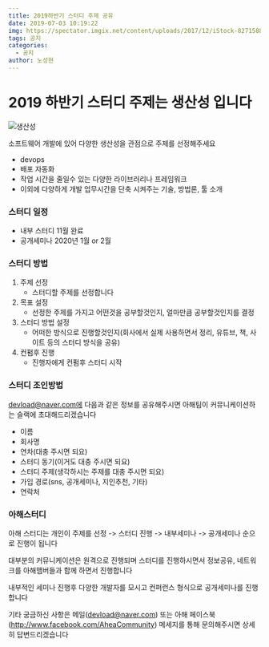 ```yaml
---
title: 2019하반기 스터디 주제 공유
date: 2019-07-03 10:19:22
img: https://spectator.imgix.net/content/uploads/2017/12/iStock-827158860.jpg?auto=compress,enhance,format&crop=faces,entropy,edges&fit=crop&w=820&h=550
tags: 공지
categories:
  - 공지
author: 노성현
---
```


# 2019 하반기 스터디 주제는 생산성 입니다

![생산성](https://spectator.imgix.net/content/uploads/2017/12/iStock-827158860.jpg?auto=compress,enhance,format&crop=faces,entropy,edges&fit=crop&w=820&h=550)

소프트웨어 개발에 있어 다양한 생산성을 관점으로 주제를 선정해주세요
 - devops
 - 배포 자동화
 - 작업 시간을 줄일수 있는 다양한 라이브러리나 프레임워크
 - 이외에 다양하게 개발 업무시간을 단축 시켜주는 기술, 방법론, 툴 소개
 
 
### 스터디 일정
 - 내부 스터디 11월 완료
 - 공개세미나 2020년 1월 or 2월
 
 ### 스터디 방법
1. 주제 선정
    - 스터디할 주제를 선정합니다
2. 목표 설정
    - 선정한 주제를 가지고 어떤것을 공부할것인지, 얼마만큼 공부할것인지를 결정
3. 스터디 방법 설정
    - 어떠한 방식으로 진행할것인지(회사에서 실제 사용하면서 정리, 유튜브, 책, 사이트 등의 스터디 방식을 공유)
4. 컨펌후 진행
    - 진행자에게 컨펌후 스터디 시작
    
### 스터디 조인방법
devload@naver.com에 다음과 같은 정보를 공유해주시면 아해팀이 커뮤니케이션하는 슬랙에 초대해드리겠습니다
 - 이름
 - 회사명
 - 연차(대충 주시면 되요)
 - 스터디 동기(이거도 대충 주시면 되요)
 - 스터디 주제(생각하시는 주제를 대충 주시면 되요)
 - 가입 경로(sns, 공개세미나, 지인추천, 기타)
 - 연락처
 
 ### 아해스터디
 아해 스터디는 개인이 주제를 선정 -> 스터디 진행 -> 내부세미나 -> 공개세미나 순으로 진행이 됩니다
 
 대부분의 커뮤니케이션은 원격으로 진행되며 스터디를 진행하시면서 정보공유, 네트워크를 아해맴버들과 함께 하면서 진행합니다
 
 내부적인 세미나 진행후 다양한 개발자를 모시고 컨퍼런스 형식으로 공개세미나를 진행합니다
 
 기타 궁금하신 사항은 메일(devload@naver.com) 또는 아해 페이스북(http://www.facebook.com/AheaCommunity) 메세지를 통해 문의해주시면 상세히 답변드리겠습니다
 
 

